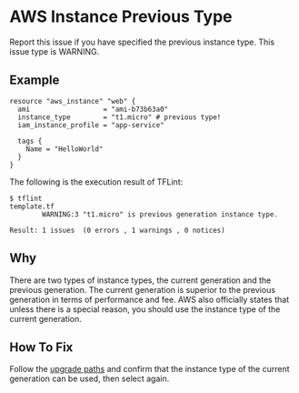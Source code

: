 # AWS Instance Previous Type
Report this issue if you have specified the previous instance type. This issue type is WARNING.

## Example
```
resource "aws_instance" "web" {
  ami                  = "ami-b73b63a0"
  instance_type        = "t1.micro" # previous type!
  iam_instance_profile = "app-service"

  tags {
    Name = "HelloWorld"
  }
}
```

The following is the execution result of TFLint: 

```
$ tflint
template.tf
        WARNING:3 "t1.micro" is previous generation instance type.

Result: 1 issues  (0 errors , 1 warnings , 0 notices)
```

## Why
There are two types of instance types, the current generation and the previous generation. The current generation is superior to the previous generation in terms of performance and fee. AWS also officially states that unless there is a special reason, you should use the instance type of the current generation.

## How To Fix
Follow the [upgrade paths](https://aws.amazon.com/ec2/previous-generation/) and confirm that the instance type of the current generation can be used, then select again.
